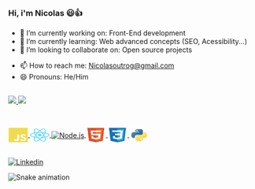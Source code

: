 ### Hi, i'm Nicolas 😃👍
- 🔭 I’m currently working on: Front-End development
- 🌱 I’m currently learning: Web advanced concepts (SEO, Acessibility...)
- 👯 I’m looking to collaborate on: Open source projects
<!--- 💬 Ask me about: -->
- 📫 How to reach me: Nicolasoutrog@gmail.com
- 😄 Pronouns: He/Him

##

<div style="display: flex">
  <a href="https://github.com/NicolasMouraC">
  <img height="180em" src="https://github-readme-stats.vercel.app/api?username=NicolasMouraC&show_icons=true&theme=dracula&include_all_commits=true&count_private=true"/>
  <img height="180em" src="https://github-readme-stats.vercel.app/api/top-langs/?username=NicolasMouraC&layout=compact&langs_count=7&theme=dracula"/>
</div>
  
##  
  
<div style="display: inline_block"><br>
  <img align="center" alt="Js" height="30" width="40" src="https://raw.githubusercontent.com/devicons/devicon/master/icons/javascript/javascript-plain.svg">
  <img align="center" alt="React" height="30" width="40" src="https://raw.githubusercontent.com/devicons/devicon/master/icons/react/react-original.svg">
  <img align="center" alt="Node.js" height="30" width="40" src="https://cdn.jsdelivr.net/gh/devicons/devicon/icons/nodejs/nodejs-original-wordmark.svg" />
  <img align="center" alt="HTML" height="30" width="40" src="https://raw.githubusercontent.com/devicons/devicon/master/icons/html5/html5-original.svg">
  <img align="center" alt="CSS" height="30" width="40" src="https://raw.githubusercontent.com/devicons/devicon/master/icons/css3/css3-original.svg">
  <img align="center" alt="Python" height="30" width="40" src="https://raw.githubusercontent.com/devicons/devicon/master/icons/python/python-original.svg">
  <!--<img align="right" alt="user-pic" height="150" style="border-radius:50px;" src="">-->
</div>
  
 ##
  
 <div>
   <a href="https://www.linkedin.com/in/nicolas-moura-b677b8232/" target="_blank"><img align="center" alt="Linkedin" src="https://img.shields.io/badge/LinkedIn-0077B5?style=for-the-badge&logo=linkedin&logoColor=white"></a>
   
   ![Snake animation](https://github.com/NicolasMouraC/NicolasMouraC/blob/output/github-contribution-grid-snake.svg)
 </div>
